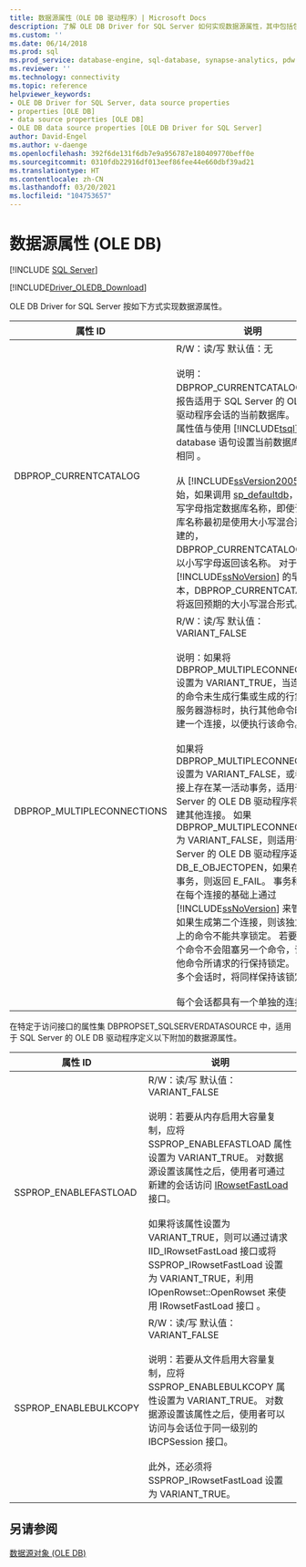 ```yaml
---
title: 数据源属性（OLE DB 驱动程序）| Microsoft Docs
description: 了解 OLE DB Driver for SQL Server 如何实现数据源属性，其中包括包含其他数据源属性的特定于提供程序的属性集。
ms.custom: ''
ms.date: 06/14/2018
ms.prod: sql
ms.prod_service: database-engine, sql-database, synapse-analytics, pdw
ms.reviewer: ''
ms.technology: connectivity
ms.topic: reference
helpviewer_keywords:
- OLE DB Driver for SQL Server, data source properties
- properties [OLE DB]
- data source properties [OLE DB]
- OLE DB data source properties [OLE DB Driver for SQL Server]
author: David-Engel
ms.author: v-daenge
ms.openlocfilehash: 392f6de131f6db7e9a956787e180409770beff0e
ms.sourcegitcommit: 0310fdb22916df013eef86fee44e660dbf39ad21
ms.translationtype: HT
ms.contentlocale: zh-CN
ms.lasthandoff: 03/20/2021
ms.locfileid: "104753657"
---
```

# <a name="data-source-properties-ole-db"></a>数据源属性 (OLE DB)
[!INCLUDE [SQL Server](../../../includes/applies-to-version/sql-asdb-asdbmi-asa-pdw.md)]

[!INCLUDE[Driver_OLEDB_Download](../../../includes/driver_oledb_download.md)]

  OLE DB Driver for SQL Server 按如下方式实现数据源属性。  
  
|属性 ID|说明|  
|-----------------|-----------------|  
|DBPROP_CURRENTCATALOG|R/W：读/写 默认值：无<br /><br /> 说明：DBPROP_CURRENTCATALOG 的值报告适用于 SQL Server 的 OLE DB 驱动程序会话的当前数据库。 设置该属性值与使用 [!INCLUDE[tsql](../../../includes/tsql-md.md)] USE database 语句设置当前数据库的效果相同  。<br /><br /> 从 [!INCLUDE[ssVersion2005](../../../includes/ssversion2005-md.md)] 开始，如果调用 [sp_defaultdb](../../../relational-databases/system-stored-procedures/sp-defaultdb-transact-sql.md)，并以小写字母指定数据库名称，即使该数据库名称最初是使用大小写混合形式创建的，DBPROP_CURRENTCATALOG 仍将以小写字母返回该名称。 对于 [!INCLUDE[ssNoVersion](../../../includes/ssnoversion-md.md)] 的早期版本，DBPROP_CURRENTCATALOG 将返回预期的大小写混合形式。|  
|DBPROP_MULTIPLECONNECTIONS|R/W：读/写 默认值：VARIANT_FALSE<br /><br /> 说明：如果将 DBPROP_MULTIPLECONNECTIONS 设置为 VARIANT_TRUE，当连接运行的命令未生成行集或生成的行集不是服务器游标时，执行其他命令时将新建一个连接，以便执行该命令。<br /><br /> 如果将 DBPROP_MULTIPLECONNECTION 设置为 VARIANT_FALSE，或者该连接上存在某一活动事务，适用于 SQL Server 的 OLE DB 驱动程序将不会创建其他连接。 如果 DBPROP_MULTIPLECONNECTIONS 为 VARIANT_FALSE，则适用于 SQL Server 的 OLE DB 驱动程序返回 DB_E_OBJECTOPEN，如果存在活动事务，则返回 E_FAIL。 事务和锁定是在每个连接的基础上通过 [!INCLUDE[ssNoVersion](../../../includes/ssnoversion-md.md)] 来管理的。 如果生成第二个连接，则该独立连接上的命令不能共享锁定。 若要确保一个命令不会阻塞另一个命令，请对其他命令所请求的行保持锁定。 当创建多个会话时，将同样保持该锁定。<br /><br /> 每个会话都具有一个单独的连接。|  
  
 在特定于访问接口的属性集 DBPROPSET_SQLSERVERDATASOURCE 中，适用于 SQL Server 的 OLE DB 驱动程序定义以下附加的数据源属性。  
  
|属性 ID|说明|  
|-----------------|-----------------|  
|SSPROP_ENABLEFASTLOAD|R/W：读/写 默认值：VARIANT_FALSE<br /><br /> 说明：若要从内存启用大容量复制，应将 SSPROP_ENABLEFASTLOAD 属性设置为 VARIANT_TRUE。 对数据源设置该属性之后，使用者可通过新建的会话访问 [IRowsetFastLoad](../../oledb/ole-db-interfaces/irowsetfastload-ole-db.md) 接口。<br /><br /> 如果将该属性设置为 VARIANT_TRUE，则可以通过请求 IID_IRowsetFastLoad 接口或将 SSPROP_IRowsetFastLoad 设置为 VARIANT_TRUE，利用 IOpenRowset::OpenRowset 来使用 IRowsetFastLoad 接口     。|  
|SSPROP_ENABLEBULKCOPY|R/W：读/写 默认值：VARIANT_FALSE<br /><br /> 说明：若要从文件启用大容量复制，应将 SSPROP_ENABLEBULKCOPY 属性设置为 VARIANT_TRUE。 对数据源设置该属性之后，使用者可以访问与会话位于同一级别的 IBCPSession 接口。<br /><br /> 此外，还必须将 SSPROP_IRowsetFastLoad 设置为 VARIANT_TRUE。|  
  
## <a name="see-also"></a>另请参阅  
 [数据源对象 (OLE DB)](../../oledb/ole-db-data-source-objects/data-source-objects-ole-db.md)  
  
  
